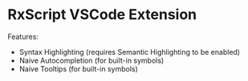 # RxScript VSCode Extension

Features:

- Syntax Highlighting (requires Semantic Highlighting to be enabled)
- Naive Autocompletion (for built-in symbols)
- Naive Tooltips (for built-in symbols)



